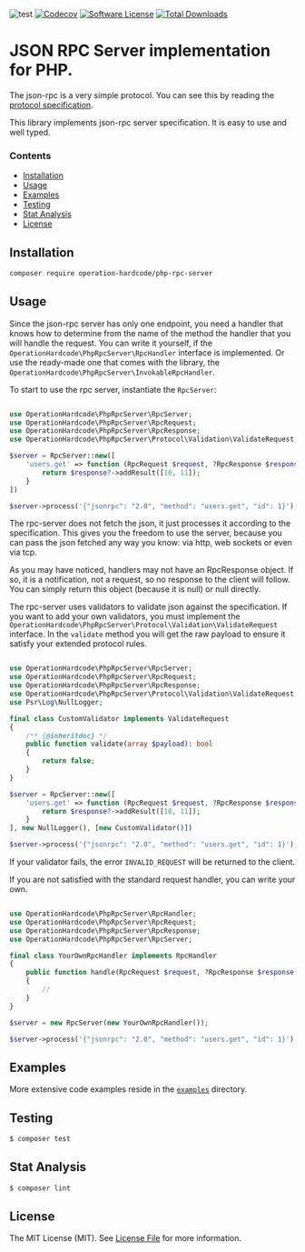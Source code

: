 
![test](https://github.com/operation-hardcode/php-rpc-server/workflows/ci/badge.svg?event=push)
[![Codecov](https://codecov.io/gh/operation-hardcode/php-rpc-server/branch/master/graph/badge.svg)](https://codecov.io/gh/operation-hardcode/php-rpc-server)
[![Software License](https://img.shields.io/badge/license-MIT-brightgreen.svg?style=flat-square)](LICENSE.md)
[![Total Downloads](https://img.shields.io/packagist/dt/operation-hardcode/php-rpc-server.svg?style=flat-square)](https://packagist.org/packages/operation-hardcode/php-rpc-server)

# JSON RPC Server implementation for PHP.

The json-rpc is a very simple protocol. You can see this by reading the [protocol specification](https://www.jsonrpc.org/specification).

This library implements json-rpc server specification. It is easy to use and well typed.

### Contents

- [Installation](#installation)
- [Usage](#usage)
- [Examples](#examples)
- [Testing](#testing)
- [Stat Analysis](#stat-analysis)
- [License](#license)

## Installation

```bash
composer require operation-hardcode/php-rpc-server
```

## Usage

Since the json-rpc server has only one endpoint, you need a handler that knows how to determine from the name of the method the handler that you will handle the request.
You can write it yourself, if the `OperationHardcode\PhpRpcServer\RpcHandler` interface is implemented. Or use the ready-made one that comes with the library, the `OperationHardcode\PhpRpcServer\InvokableRpcHandler`.

To start to use the rpc server, instantiate the `RpcServer`:

```php

use OperationHardcode\PhpRpcServer\RpcServer;
use OperationHardcode\PhpRpcServer\RpcRequest;
use OperationHardcode\PhpRpcServer\RpcResponse;
use OperationHardcode\PhpRpcServer\Protocol\Validation\ValidateRequest;

$server = RpcServer::new([
    'users.get' => function (RpcRequest $request, ?RpcResponse $response = null): ?RpcResponse {
        return $response?->addResult([10, 11]);
    }
])

$server->process('{"jsonrpc": "2.0", "method": "users.get", "id": 1}');
```

The rpc-server does not fetch the json, it just processes it according to the specification. This gives you the freedom to use the server,
because you can pass the json fetched any way you know: via http, web sockets or even via tcp.

As you may have noticed, handlers may not have an RpcResponse object. If so, it is a notification, not a request, so no response to the client will follow.
You can simply return this object (because it is null) or null directly.

The rpc-server uses validators to validate json against the specification.
If you want to add your own validators, you must implement the `OperationHardcode\PhpRpcServer\Protocol\Validation\ValidateRequest` interface. In the `validate` method you will get the raw payload to ensure it satisfy your extended protocol rules.

```php

use OperationHardcode\PhpRpcServer\RpcServer;
use OperationHardcode\PhpRpcServer\RpcRequest;
use OperationHardcode\PhpRpcServer\RpcResponse;
use OperationHardcode\PhpRpcServer\Protocol\Validation\ValidateRequest;
use Psr\Log\NullLogger;

final class CustomValidator implements ValidateRequest
{
    /** {@inheritdoc} */
    public function validate(array $payload): bool
    {
        return false;
    }
}

$server = RpcServer::new([
    'users.get' => function (RpcRequest $request, ?RpcResponse $response = null): ?RpcResponse {
        return $response?->addResult([10, 11]);
    }
], new NullLogger(), [new CustomValidator()])

$server->process('{"jsonrpc": "2.0", "method": "users.get", "id": 1}');
```

If your validator fails, the error `INVALID_REQUEST` will be returned to the client.

If you are not satisfied with the standard request handler, you can write your own.

```php

use OperationHardcode\PhpRpcServer\RpcHandler;
use OperationHardcode\PhpRpcServer\RpcRequest;
use OperationHardcode\PhpRpcServer\RpcResponse;
use OperationHardcode\PhpRpcServer\RpcServer;

final class YourOwnRpcHandler implements RpcHandler
{
    public function handle(RpcRequest $request, ?RpcResponse $response = null) : ?RpcResponse
    {
        //
    }
}

$server = new RpcServer(new YourOwnRpcHandler());

$server->process('{"jsonrpc": "2.0", "method": "users.get", "id": 1}');
```

## Examples

More extensive code examples reside in the [`examples`](examples) directory.

## Testing

``` bash
$ composer test
```  

## Stat Analysis

``` bash
$ composer lint
```  

## License

The MIT License (MIT). See [License File](LICENSE.md) for more information.
